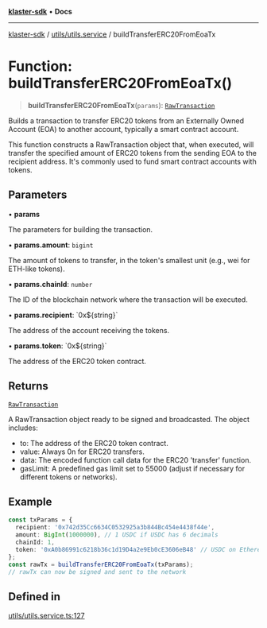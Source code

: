 [**klaster-sdk**](../../../README.md) • **Docs**

***

[klaster-sdk](../../../README.md) / [utils/utils.service](../README.md) / buildTransferERC20FromEoaTx

# Function: buildTransferERC20FromEoaTx()

> **buildTransferERC20FromEoaTx**(`params`): [`RawTransaction`](../../../types/interfaces/RawTransaction.md)

Builds a transaction to transfer ERC20 tokens from an Externally Owned Account (EOA)
to another account, typically a smart contract account.

This function constructs a RawTransaction object that, when executed, will transfer
the specified amount of ERC20 tokens from the sending EOA to the recipient address.
It's commonly used to fund smart contract accounts with tokens.

## Parameters

• **params**

The parameters for building the transaction.

• **params.amount**: `bigint`

The amount of tokens to transfer, in the token's smallest unit (e.g., wei for ETH-like tokens).

• **params.chainId**: `number`

The ID of the blockchain network where the transaction will be executed.

• **params.recipient**: \`0x$\{string\}\`

The address of the account receiving the tokens.

• **params.token**: \`0x$\{string\}\`

The address of the ERC20 token contract.

## Returns

[`RawTransaction`](../../../types/interfaces/RawTransaction.md)

A RawTransaction object ready to be signed and broadcasted.
  The object includes:
  - to: The address of the ERC20 token contract.
  - value: Always 0n for ERC20 transfers.
  - data: The encoded function call data for the ERC20 'transfer' function.
  - gasLimit: A predefined gas limit set to 55000 (adjust if necessary for different tokens or networks).

## Example

```ts
const txParams = {
  recipient: '0x742d35Cc6634C0532925a3b844Bc454e4438f44e',
  amount: BigInt(1000000), // 1 USDC if USDC has 6 decimals
  chainId: 1,
  token: '0xA0b86991c6218b36c1d19D4a2e9Eb0cE3606eB48' // USDC on Ethereum mainnet
};
const rawTx = buildTransferERC20FromEoaTx(txParams);
// rawTx can now be signed and sent to the network
```

## Defined in

[utils/utils.service.ts:127](https://github.com/0xPolycode/klaster-sdk/blob/df98c9e368e7c318a0e9124db84ae28b572c7361/src/utils/utils.service.ts#L127)
